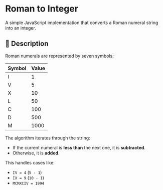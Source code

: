 # Roman to Integer

A simple JavaScript implementation that converts a Roman numeral string into an integer.

## 📖 Description
Roman numerals are represented by seven symbols:

| Symbol | Value |
|--------|-------|
| I      | 1     |
| V      | 5     |
| X      | 10    |
| L      | 50    |
| C      | 100   |
| D      | 500   |
| M      | 1000  |

The algorithm iterates through the string:
- If the current numeral is **less than** the next one, it is **subtracted**.
- Otherwise, it is **added**.

This handles cases like:
- `IV = 4` (`5 - 1`)
- `IX = 9` (`10 - 1`)
- `MCMXCIV = 1994`
